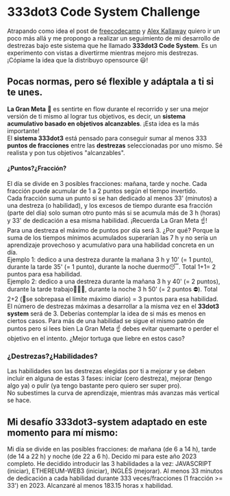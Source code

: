 # 333dot3 Code System Challenge  
Atrapando como idea el post de [freecodecamp](https://www.freecodecamp.org/news/the-crazy-history-of-the-100daysofcode-challenge-and-why-you-should-try-it-for-2018-6c89a76e298d/) y [Alex Kallaway](https://github.com/Kallaway/100-days-of-code) quiero ir un poco más allá y me propongo a realizar un seguimiento de mi desarrollo de destrezas bajo este sistema que he llamado **333dot3 Code System**. Es un experimento con vistas a divertirme mientras mejoro mis destrezas. ¡Cópiame la idea que la distribuyo opensource 😃!  

## Pocas normas, pero sé flexible y adáptala a ti si te unes.  
**La Gran Meta** 👀 es sentirte en flow durante el recorrido y ser una mejor versión de ti mismo al lograr tus objetivos, es decir, un **sistema acumulativo basado en objetivos alcanzables**. ¡Esta idea es la más importante!  
El **sistema 333dot3** está pensado para conseguir sumar al menos 333 **puntos de fracciones** entre las **destrezas** seleccionadas por uno mismo. Sé realista y pon tus objetivos "alcanzables". 

#### ¿Puntos?¿Fracción?  
El día se divide en 3 posibles fracciones: mañana, tarde y noche. Cada fracción puede acumular de 1 a 2 puntos según el tiempo invertido.  
Cada fracción suma un punto si se han dedicado al menos 33' (minutos) a una destreza (o habilidad), y los excesos de tiempo durante esa fracción (parte del día) solo suman otro punto más si se acumula más de 3 h (horas) y 33' de dedicación a esa misma habilidad. ¡Recuerda La Gran Meta ☝️!  
Para una destreza el máximo de puntos por día será 3. ¿Por qué? Porque la suma de los tiempos mínimos acumulados superarían las 7 h y no sería un aprendizaje provechoso y acumulativo para una habilidad concreta en un día.   
Ejemplo 1: dedico a una destreza durante la mañana 3 h y 10' (= 1 punto), durante  la tarde 35' (= 1 punto), durante  la noche duermo😴. Total 1+1= 2 puntos para esa habilidad.  
Ejemplo 2: dedico a una destreza durante la mañana 3 h y 40' (= 2 puntos), durante la tarde trabajo👨🏾‍🍳, durante la noche 3 h 50' (= 2 puntos ⛔). Total 2+2 (📢se sobrepasa el límite máximo diario) = 3 puntos para esa habilidad.  
El número de destrezas máximas a desarrollar a la misma vez en el **33dot3 system** será de 3. Deberías contemplar la idea de si más es menos en ciertos casos. Para más de una habilidad se sigue el mismo patrón de puntos pero si lees bien La Gran Meta ☝️ debes evitar quemarte o perder el objetivo en el intento. ¿Mejor tortuga que liebre en estos caso?  

### ¿Destrezas?¿Habilidades?  
Las habilidades son las destrezas elegidas por ti a mejorar y se deben incluir en alguna de estas 3 fases: iniciar (cero destreza), mejorar (tengo algo ya) o pulir (ya tengo bastante pero quiero ser super pro).  
No subestimes la curva de aprendizaje, mientras más avanzas más vertical se hace.  


## Mi desafío 333dot3-system adaptado en este momento para mí mismo:
Mi día se divide en las posibles fracciones: de mañana (de 6 a 14 h), tarde (de 14 a 22 h) y noche (de 22 a 6 h).
Decido mi para este año 2023 completo.
He decidido introducir las 3 habilidades a la vez: JAVASCRIPT (iniciar), ETHEREUM-WEB3 (iniciar), INGLÉS (mejorar).
Al menos 33 minutos de dedicación a cada habilidad durante 333 veces/fracciones (1 fracción >= 33') en 2023. Alcanzaré al menos 183.15 horas x habilidad.
